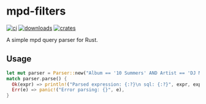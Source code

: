 # mpd-filters

[![ci](https://github.com/tsirysndr/mpd-filters/actions/workflows/ci.yml/badge.svg)](https://github.com/tsirysndr/mpd-filters/actions/workflows/ci.yml)
[![downloads](https://img.shields.io/crates/dr/mpd-filters)](https://crates.io/crates/mpd-filters)
[![crates](https://img.shields.io/crates/v/mpd-filters.svg)](https://crates.io/crates/mpd-filters)

A simple mpd query parser for Rust.

## Usage

```rust
let mut parser = Parser::new("Album == '10 Summers' AND Artist == 'DJ Mustard'");
match parser.parse() {
  Ok(expr) => println!("Parsed expression: {:?}\n sql: {:?}", expr, expr.to_sql()),
  Err(e) => panic!("Error parsing: {}", e),
}
```

